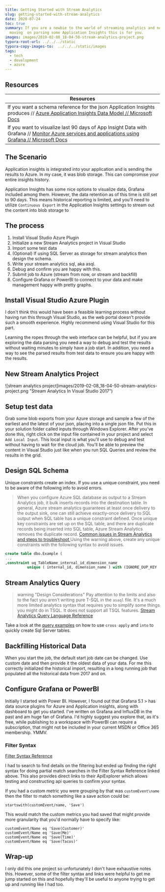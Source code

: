 ```yaml
---
title: Getting Started with Stream Analytics
slug: getting-started-with-stream-analytics
date: 2020-07-24
toc: true
summary: If you are a newbie to the world of streaming analytics and need to get
  moving  on parsing some Application Insights this is for you.
images: images/2019-02-08_18-04-50-stream-analytics-project.png
typora-root-url: ../../../static
typora-copy-images-to:  ../../../static/images
tags:
  - tech
  - development
  - azure
---
```


## Resources

| Resources                                                                                                                                                                  |
| -------------------------------------------------------------------------------------------------------------------------------------------------------------------------- |
| If you want a schema reference for the json Application Insights produces // [Azure Application Insights Data Model // Microsoft Docs](http://bit.ly/2S3kFlD)              |
| If you want to visualize last 90 days of App Insight Data with Grafana // [Monitor Azure services and applications using Grafana // Microsoft Docs](http://bit.ly/2S1Kkv9) |

## The Scenario

Application insights is integrated into your application and is sending the results to Azure. In my case, it was blob storage. This can compromise your entire insights history.

Application Insights has some nice options to visualize data, Grafana included among them.
However, the data retention as of this time is still set to 90 days. This means historical reporting is limited, and you'll need to utilize `Continuous Export` in the Application Insights settings to stream out the content into blob storage to

## The process

1. Install Visual Studio Azure Plugin
2. Initialize a new Stream Analytics project in Visual Studio
3. Import some test data
4. (Optional) If using SQL Server as storage for stream analytics then design the schema.
5. Write your stream analytics sql, aka asql.
6. Debug and confirm you are happy with this.
7. Submit job to Azure (stream from now, or stream and backfill)
8. Configure Grafana or PowerBI to connect to your data and make management happy with pretty graphs.

## Install Visual Studio Azure Plugin

I don't think this would have been a feasible learning process without having run this through Visual Studio, as the web portal doesn't provide such a smooth experience.
Highly recommend using Visual Studio for this part.

Learning the ropes through the web interface can be helpful, but if you are exploring the data parsing you need a way to debug and test the results without waiting minutes to simply have a job start.
In addition, you need a way to see the parsed results from test data to ensure you are happy with the results.

## New Stream Analytics Project

![stream analytics project]images/2019-02-08_18-04-50-stream-analytics-project.png "Stream Analytics In Visual Studio 2017")

## Setup test data

Grab some blob exports from your Azure storage and sample a few of the earliest and the latest of your json, placing into a single json file. Put this in your solution folder called inputs through Windows Explorer. After you've done this, right click on the input file contained in your project and select `Add Local Input`. This local input is what you'll use to debug and test without having to wait for the cloud job. You'll be able to preview the content in Visual Studio just like when you run SQL Queries and review the results in the grid.

## Design SQL Schema

Unique constraints create an index.
If you use a unique constraint, you need to be aware of the following info to avoid errors.

> When you configure Azure SQL database as output to a Stream Analytics job, it bulk inserts records into the destination table. In general, Azure stream analytics guarantees at least once delivery to the output sink, one can still achieve exactly-once delivery to SQL output when SQL table has a unique constraint defined.
Once unique key constraints are set up on the SQL table, and there are duplicate records being inserted into SQL table, Azure Stream Analytics removes the duplicate record.
[Common issues in Stream Analytics and steps to troubleshoot
](http://bit.ly/2Bugzh0)
Using the warning above, create any unique constraints with the following syntax to avoid issues.

```sql
create table dbo.Example (
...
,constraint uq_TableName_internal_id_dimension_name
          unique ( internal_id, dimension_name ) with (IGNORE_DUP_KEY  = on)
```

## Stream Analytics Query

> warning "Design Considerations"
> Pay attention to the limits and also to the fact you aren't writing pure T-SQL in the `asaql` file. It's a much more limited analytics syntax that requires you to simplify some things you might do in TSQL. It does not support all TSQL features. [Stream Analytics Query Language Reference](https://docs.microsoft.com/en-us/stream-analytics-query/stream-analytics-query-language-reference)

Take a look at the [query examples](https://docs.microsoft.com/en-us/azure/azure-monitor/app/code-sample-export-sql-stream-analytics) on how to use `cross apply` and `into` to quickly create Sql Server tables.

## Backfilling Historical Data

When you start the job, the default start job date can be changed.
Use custom date and then provide it the oldest data of your data.
For me this correctly initialized the historical import, resulting in a long running job that populated all the historical data from 2017 and on.

## Configure Grafana or PowerBI

Initially I started with Power BI.
However, I found out that Grafana 5.1 > has data source plugins for Azure and Application insights, along with dashboard to get you started.
I've written on Grafana and InfluxDB in the past and am huge fan of Grafana.
I'd highly suggest you explore that, as it's free, while publishing to a workspace with PowerBI can require a subscription, that might not be included in your current MSDN or Office 365 membership. YMMV.

### Filter Syntax

[Filter Syntax Reference](http://bit.ly/2Uft9bv)

I had to search to find details on the filtering but ended up finding the right syntax for doing partial match searches in the Filter Syntax Reference linked above.
This also provides direct links to their ApiExplorer which allows testing and constructing api queries to confirm your syntax.

If you had a custom metric you were grouping by that was `customEvent\name` then the filter to match something like a save action could be:

```text
startswith(customEvent/name, 'Save')
```

This would match the custom metrics you had saved that might provide more granularity that you'd normally have to specify like:

```text
customEvent/Name eq 'Save(Customer)'
customEvent/Name eq 'Save(Me)'
customEvent/Name eq 'Save(Time)'
customEvent/Name eq 'Save(Tacos)'
```


## Wrap-up

I only did this one project so unfortunately I don't have exhaustive notes this.
However, some of the filter syntax and links were helpful to get me jump started on this and hopefully they'll be useful to anyone trying to get up and running like I had too.
